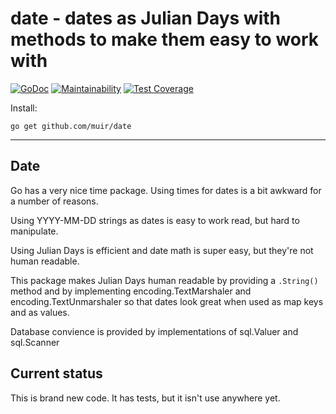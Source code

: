 
# date - dates as Julian Days with methods to make them easy to work with

[![GoDoc](https://godoc.org/github.com/muir/date?status.png)](https://pkg.go.dev/github.com/muir/date)
[![Maintainability](https://api.codeclimate.com/v1/badges/264ba0b44207b27ecb9e/maintainability)](https://codeclimate.com/github/muir/date/maintainability)
[![Test Coverage](https://api.codeclimate.com/v1/badges/264ba0b44207b27ecb9e/test_coverage)](https://codeclimate.com/github/muir/date/test_coverage)

Install:

	go get github.com/muir/date

---

## Date

Go has a very nice time package.  Using times for dates is a bit
awkward for a number of reasons.

Using YYYY-MM-DD strings as dates is easy to work read, but hard
to manipulate.

Using Julian Days is efficient and date math is super easy, but they're
not human readable.

This package makes Julian Days human readable by providing a `.String()` 
method and by implementing encoding.TextMarshaler and encoding.TextUnmarshaler
so that dates look great when used as map keys and as values.

Database convience is provided by implementations of sql.Valuer and sql.Scanner 

## Current status

This is brand new code.  It has tests, but it isn't use anywhere yet.
